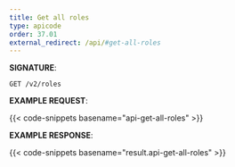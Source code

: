 ```yaml
---
title: Get all roles
type: apicode
order: 37.01
external_redirect: /api/#get-all-roles
---
```


**SIGNATURE**:

`GET /v2/roles`

**EXAMPLE REQUEST**:

{{< code-snippets basename="api-get-all-roles" >}}

**EXAMPLE RESPONSE**:

{{< code-snippets basename="result.api-get-all-roles" >}}
